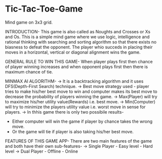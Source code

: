 # Tic-Tac-Toe-Game
Mind game on 3x3 grid.
    
    
INTRODUCTION-
This game is also called as Noughts and Crosses or Xs and Os. This is a simple mind game where we use logic, intelligence and rational thinking with searching and sorting algorithm so that there exists no biasness to defeat the opponent. The player whio succeds in placing their moves in a horizontal, vertical or diagonal alignment wins the game.

GENERAL RULE TO WIN THIS GAME-
When player plays first then chance of player winning increases and when opponent plays first then there is maximum chance of tie.

MINMAX AI ALGORITHM-
-> It is a backtracking algorithm and it uses DFS(Depth-First Search) technique.
-> Best move strategy used - player tries to make his/her best move to win and computer makes its best move to decrease the probability of players winning the game.
-> Max(Player) will try to maximize his/her utility value(Rewards) i.e. best move.
-> Min(Computer) will try to minimize the players utility value i.e. worst move in sense for players.
-> In thhis game there is only two possibile results-
   - Either computer will win the game if player by chance takes the wrong move.
   - Or the game will tie if player is also taking his/her best move.
   
   
FEATURES OF THIS GAME APP-
There are two main features of the game and both have their own sub-features-
  -> Single Player
     - Easy level
     - Hard level
  -> Dual Player
     - Offline
     - Online
